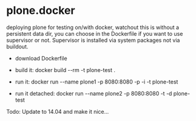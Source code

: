 plone.docker
============

deploying plone for testing on/with docker, watchout this is without a persistent data dir, you can choose in the Dockerfile if you want to use supervisor or not.
Supervisor is installed via system packages not via buildout.

- download Dockerfile
- build it:
    docker build --rm -t plone-test .
- run it:
    docker run --name plone1 -p 8080:8080 -p -i -t plone-test

- run it detached:
    docker run --name plone2 -p 8080:8080 -t -d plone-test

Todo: Update to 14.04 and make it nice...
